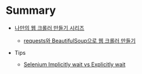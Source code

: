 # Summary

- [나만의 웹 크롤러 만들기 시리즈](README.md)
    - [requests와 BeautifulSoup으로 웹 크롤러 만들기](posts/2017-01-20-HowToMakeWebCrawler.md)
    

- Tips
    - [Selenium Implicitly wait vs Explicitly wait](posts/2017-10-29-HowToMakeWebCrawler-ImplicitWait-vs-ExplicitWait.md)
